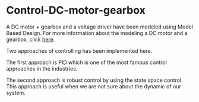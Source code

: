 # Control-DC-motor-gearbox
A DC motor + gearbox and a voltage driver have been modeled using Model Based Design. For more information about the modeling a DC motor and a gearbox, click [here](https://drive.google.com/file/d/1j_jro4OaAyNVYlFRypAhWWIBzM5TxoYP/view?usp=sharing).

Two approaches of controlling has been implemented here. 

The first approach is PID which is one of the most famous control approaches in the industries.

The second approach is robust control by using the state space control. This approach is useful when we are not sure about the dynamic of our system.
